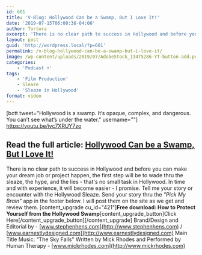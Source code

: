 ```yaml
---
id: 601
title: 'V-Blog: Hollywood Can be a Swamp, But I Love It!'
date: '2019-07-15T06:00:36-04:00'
author: Tortora
excerpt: 'There is no clear path to success in Hollywood and before you can make your dream job or project happen, the first step will be to wade thru the sleaze, the hype, and the lies - that''s no small task in Hollywood.  In time and with experience, it will become easier - I promise.'
layout: post
guid: 'http://wordpress.local/?p=601'
permalink: /v-blog-hollywood-can-be-a-swamp-but-i-love-it/
image: /wp-content/uploads/2019/07/AdobeStock_13475286-YT-button-add.png
categories:
    - 'Podcast +'
tags:
    - 'Film Production'
    - Sleaze
    - 'Sleaze in Hollywood'
format: video
---
```


\[bctt tweet="Hollywood is a swamp. It’s opaque, complex, and dangerous. You can’t see what’s under the water." username=""\] https://youtu.be/iyc7XRUY7zo

## Read the full article: [Hollywood Can be a Swamp, But I Love It!](http://wordpress.local/hollywood-can-be-a-swamp-but-i-love-it-2/)

 There is no clear path to success in Hollywood and before you can make your dream job or project happen, the first step will be to wade thru the sleaze, the hype, and the lies - that's no small task in Hollywood. In time and with experience, it will become easier - I promise. Tell me your story or encounter with the Hollywood Sleaze. Send your story thru the *"Pick My Brain"* app in the footer below. I will post them on the site as we get and review them. \[content\_upgrade cu\_id="421"\]**Free download: How to Protect Yourself from the Hollywood Swamp**\[content\_upgrade\_button\]Click Here\[/content\_upgrade\_button\]\[/content\_upgrade\] Brand/Design and Editorial by - [www.stephenhens.com](http://www.stephenhens.com) / [www.earnestlydesigned.com](http://www.earnestlydesigned.com) Main Title Music: “The Sky Falls" Written by Mick Rhodes and Performed by Human Therapy - [www.mickrhodes.com](http://www.mickrhodes.com)
